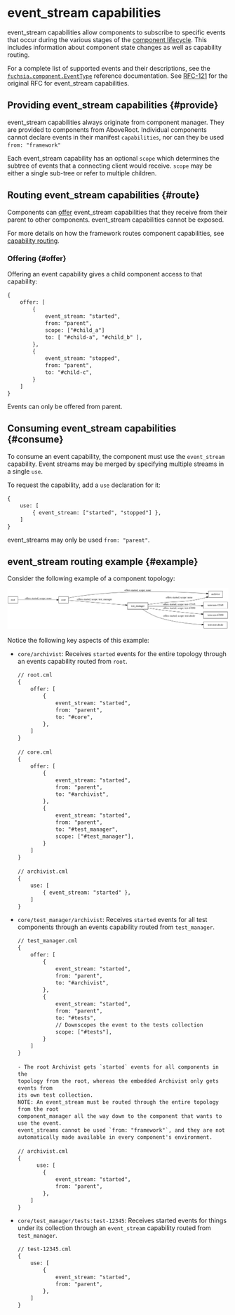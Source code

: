 # event_stream capabilities

event_stream capabilities allow components to subscribe to specific events that
occur during the various stages of the [component lifecycle][doc-lifecycle].
This includes information about component state changes as well as capability
routing.

For a complete list of supported events and their descriptions, see the
[`fuchsia.component.EventType`][event-type] reference documentation. See [RFC-121]
for the original RFC for event_stream capabilities.

## Providing event_stream capabilities {#provide}

event_stream capabilities always originate from component manager. They are
provided to components from AboveRoot. Individual components cannot declare
events in their manifest `capabilities`, nor can they be used `from:
"framework"`

Each event_stream capability has an optional `scope` which determines the
subtree of events that a connecting client would receive. `scope` may be either
a single sub-tree or refer to multiple children.

## Routing event_stream capabilities {#route}

Components can [offer](#offer) event_stream capabilities that they receive from
their parent to other components. event_stream capabilities cannot be exposed.

For more details on how the framework routes component capabilities, see
[capability routing][capability-routing].

### Offering {#offer}

Offering an event capability gives a child component access to that capability:

```json5
{
    offer: [
        {
            event_stream: "started",
            from: "parent",
            scope: ["#child_a"]
            to: [ "#child-a", "#child_b" ],
        },
        {
            event_stream: "stopped",
            from: "parent",
            to: "#child-c",
        }
    ]
}
```

Events can only be offered from parent.

## Consuming event_stream capabilities {#consume}

To consume an event capability, the component must use the `event_stream`
capability. Event streams may be merged by specifying multiple streams in a
single `use`.

To request the capability, add a `use` declaration for it:

```json5
{
    use: [
        { event_stream: ["started", "stopped"] },
    ]
}
```

event_streams may only be used `from: "parent"`.

## event_stream routing example {#example}

Consider the following example of a component topology:

![event_stream example][example-img]

Notice the following key aspects of this example:

-   `core/archivist`: Receives `started` events for the entire topology through
    an events capability routed from `root`.

    ```json5
    // root.cml
    {
        offer: [
            {
                event_stream: "started",
                from: "parent",
                to: "#core",
            },
        ]
    }

    // core.cml
    {
        offer: [
            {
                event_stream: "started",
                from: "parent",
                to: "#archivist",
            },
            {
                event_stream: "started",
                from: "parent",
                to: "#test_manager",
                scope: ["#test_manager"],
            }
        ]
    }

    // archivist.cml
    {
        use: [
            { event_stream: "started" },
        ]
    }
    ```

-   `core/test_manager/archivist`: Receives `started` events for all test
    components through an events capability routed from `test_manager`.

    ```json5
    // test_manager.cml
    {
        offer: [
            {
                event_stream: "started",
                from: "parent",
                to: "#archivist",
            },
            {
                event_stream: "started",
                from: "parent",
                to: "#tests",
                // Downscopes the event to the tests collection
                scope: ["#tests"],
            }
        ]
    }

    - The root Archivist gets `started` events for all components in the
    topology from the root, whereas the embedded Archivist only gets events from
    its own test collection.
    NOTE: An event_stream must be routed through the entire topology from the root
    component_manager all the way down to the component that wants to use the event.
    event_streams cannot be used `from: "framework"`, and they are not
    automatically made available in every component's environment.

    // archivist.cml
    {
          use: [
            {
                event_stream: "started",
                from: "parent",
            },
        ]
    }
    ```

-   `core/test_manager/tests:test-12345`: Receives started events for things
    under its collection through an `event_stream` capability routed from
    `test_manager`.

    ```json5
    // test-12345.cml
    {
        use: [
            {
                event_stream: "started",
                from: "parent",
            },
        ]
    }
    ```

[RFC-121]: /contribute/governance/rfcs/0121_component_events.md
[capability-routing]: /concepts/components/v2/capabilities/README.md#routing
[doc-lifecycle]: /concepts/components/v2/lifecycle.md
[doc-realms]: /concepts/components/v2/realms.md
[event-source]: https://fuchsia.googlesource.com/fuchsia/+/refs/changes/44/656544/21/sdk/fidl/fuchsia.sys2/events.fidl#283
[event-type]: https://fuchsia.googlesource.com/fuchsia/+/refs/changes/44/656544/21/sdk/fidl/fuchsia.sys2/events.fidl#21
[example-img]: ../images/example_topology.svg
